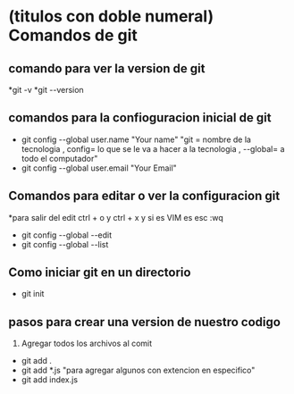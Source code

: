 # (titulos con doble numeral) Comandos de git

## comando para ver la version de git 
*git -v
*git --version


## comandos para la confioguracion inicial de git 

* git config --global user.name "Your name" 
 "git = nombre de la tecnologia , config= lo que se le va a hacer a la tecnologia , --global= a todo el computador"
* git config --global user.email "Your Email"

## Comandos para editar o ver la configuracion git

*para salir del edit ctrl + o y ctrl + x y si es VIM es esc :wq

* git config --global --edit
* git config --global --list

## Como iniciar git en un directorio

* git init

## pasos para crear una version de nuestro codigo 

1. Agregar todos los archivos al comit 
* git add .
* git add *.js "para agregar algunos con extencion en especifico"
* git add index.js

